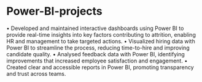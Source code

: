 # Power-BI-projects
•	Developed and maintained interactive dashboards using Power BI to provide real-time insights into key factors contributing to attrition, enabling HR and management to take targeted actions.
•	Visualized hiring data with Power BI to streamline the process, reducing time-to-hire and improving candidate quality.
•	Analysed feedback data with Power BI, identifying improvements that increased employee satisfaction and engagement.
•	Created clear and accessible reports in Power BI, promoting transparency and trust across teams.
